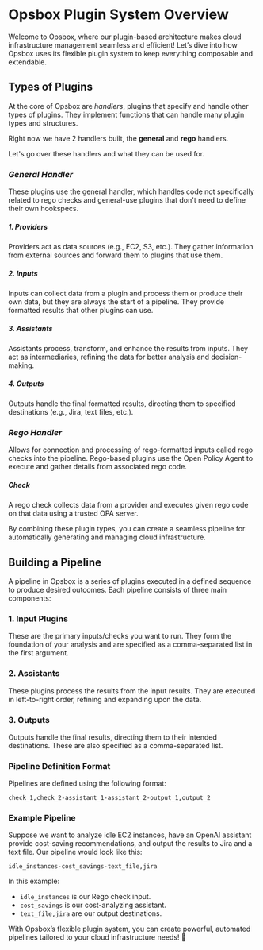 # Opsbox Plugin System Overview

Welcome to Opsbox, where our plugin-based architecture makes cloud infrastructure management seamless and efficient! Let’s dive into how Opsbox uses its flexible plugin system to keep everything composable and extendable.

## Types of Plugins

At the core of Opsbox are *handlers*, plugins that specify and handle other types of plugins.
They implement functions that can handle many plugin types and structures.

Right now we have 2 handlers built, the **general** and **rego** handlers.

Let's go over these handlers and what they can be used for.

### *General Handler*
These plugins use the general handler, which handles code not specifically related to rego checks and general-use plugins that don't need to define their own hookspecs.

##### 1. Providers
Providers act as data sources (e.g., EC2, S3, etc.). They gather information from external sources and forward them to plugins that use them.

##### 2. Inputs
Inputs can collect data from a plugin and process them or produce their own data, but they are always the start of a pipeline. They provide formatted results that other plugins can use.

##### 3. Assistants
Assistants process, transform, and enhance the results from inputs. They act as intermediaries, refining the data for better analysis and decision-making.

##### 4. Outputs
Outputs handle the final formatted results, directing them to specified destinations (e.g., Jira, text files, etc.).

### *Rego Handler*
Allows for connection and processing of rego-formatted inputs called rego checks into the pipeline.
Rego-based plugins use the Open Policy Agent to execute and gather details from associated rego code. 

##### Check
A rego check collects data from a provider and executes given rego code on that data using a trusted OPA server.

By combining these plugin types, you can create a seamless pipeline for automatically generating and managing cloud infrastructure.

## Building a Pipeline
A pipeline in Opsbox is a series of plugins executed in a defined sequence to produce desired outcomes. Each pipeline consists of three main components:

### 1. Input Plugins
These are the primary inputs/checks you want to run. They form the foundation of your analysis and are specified as a comma-separated list in the first argument.

### 2. Assistants
These plugins process the results from the input results. They are executed in left-to-right order, refining and expanding upon the data.

### 3. Outputs
Outputs handle the final results, directing them to their intended destinations. These are also specified as a comma-separated list.

### Pipeline Definition Format
Pipelines are defined using the following format:
```
check_1,check_2-assistant_1-assistant_2-output_1,output_2
```

### Example Pipeline
Suppose we want to analyze idle EC2 instances, have an OpenAI assistant provide cost-saving recommendations, and output the results to Jira and a text file. Our pipeline would look like this:
```
idle_instances-cost_savings-text_file,jira
```

In this example:

- `idle_instances` is our Rego check input.
- `cost_savings` is our cost-analyzing assistant.
- `text_file,jira` are our output destinations.

With Opsbox’s flexible plugin system, you can create powerful, automated pipelines tailored to your cloud infrastructure needs! 🚀
